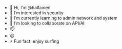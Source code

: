 - 👋 Hi, I’m @halfamen
- 👀 I’m interested in security
- 🌱 I’m currently learning to admin network and system
- 💞️ I’m looking to collaborate on API/AI
- 📫 
- 😄 
- ⚡ Fun fact: enjoy surfing
